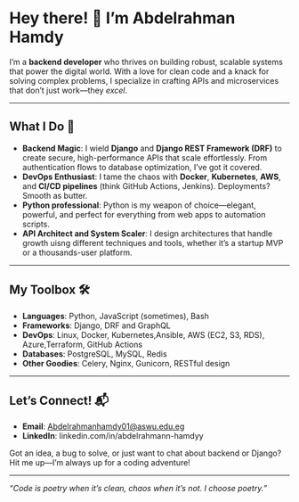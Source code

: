 # Hey there! 👋 I’m Abdelrahman Hamdy

I’m a **backend developer** who thrives on building robust, scalable systems that power the digital world. With a love for clean code and a knack for solving complex problems, I specialize in crafting APIs and microservices that don’t just work—they *excel*.

---

## What I Do 🚀
- **Backend Magic**: I wield **Django** and **Django REST Framework (DRF)** to create secure, high-performance APIs that scale effortlessly. From authentication flows to database optimization, I’ve got it covered.
- **DevOps Enthusiast**: I tame the chaos with **Docker**, **Kubernetes**, **AWS**, and **CI/CD pipelines** (think GitHub Actions, Jenkins). Deployments? Smooth as butter.
- **Python professional**: Python is my weapon of choice—elegant, powerful, and perfect for everything from web apps to automation scripts.
- **API Architect and System Scaler**: I design architectures that handle growth uisng different techniques and tools, whether it’s a startup MVP or a thousands-user platform.

---

## My Toolbox 🛠️
- **Languages**: Python, JavaScript (sometimes), Bash
- **Frameworks**: Django, DRF and GraphQL
- **DevOps**: Linux, Docker, Kubernetes,Ansible, AWS (EC2, S3, RDS), Azure,Terraform, GitHub Actions
- **Databases**: PostgreSQL, MySQL, Redis
- **Other Goodies**: Celery, Nginx, Gunicorn, RESTful design

---

## Let’s Connect! 📬
- **Email**: Abdelrahmanhamdy01@aswu.edu.eg
- **LinkedIn**: linkedin.com/in/abdelrahmann-hamdyy

Got an idea, a bug to solve, or just want to chat about backend or Django? Hit me up—I’m always up for a coding adventure!

---

*“Code is poetry when it’s clean, chaos when it’s not. I choose poetry.”*

